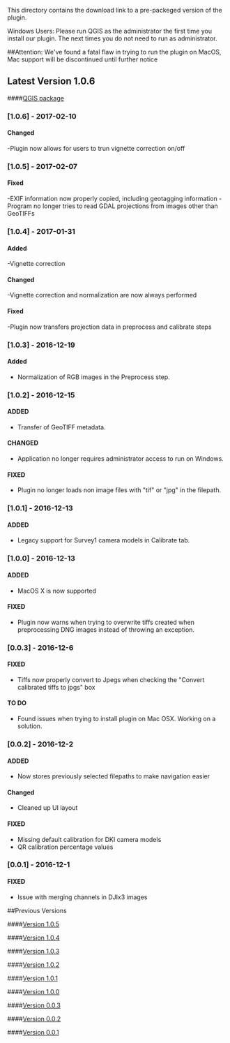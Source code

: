 This directory contains the download link to a pre-packeged version of the plugin.

Windows Users: Please run QGIS as the administrator the first time you install our plugin. The next times you do not need to run as administrator.

##Attention: We've found a fatal flaw in trying to run the plugin on MacOS, Mac support will be discontinued until further notice

## Latest Version 1.0.6
####[QGIS package](http://www.docs.peauproductions.com/qgis/MAPIR_Processing_02102017.zip)

### [1.0.6] - 2017-02-10
#### Changed
-Plugin now allows for users to trun vignette correction on/off

### [1.0.5] - 2017-02-07
#### Fixed
-EXIF information now properly copied, including geotagging information
-Program no longer tries to read GDAL projections from images other than GeoTIFFs

### [1.0.4] - 2017-01-31
#### Added
-Vignette correction

#### Changed
-Vignette correction and normalization are now always performed

#### Fixed
-Plugin now transfers projection data in preprocess and calibrate steps

### [1.0.3] - 2016-12-19
#### Added
- Normalization of RGB images in the Preprocess step.

### [1.0.2] - 2016-12-15
#### ADDED
- Transfer of GeoTIFF metadata.

#### CHANGED
- Application no longer requires administrator access to run on Windows.

#### FIXED
- Plugin no longer loads non image files with "tif" or "jpg" in the filepath.

### [1.0.1] - 2016-12-13
#### ADDED
- Legacy support for Survey1 camera models in Calibrate tab.

### [1.0.0] - 2016-12-13
#### ADDED
- MacOS X is now supported

#### FIXED
- Plugin now warns when trying to overwrite tiffs created when preprocessing DNG images instead of throwing an exception.

### [0.0.3] - 2016-12-6
#### FIXED
- Tiffs now properly convert to Jpegs when checking the "Convert calibrated tiffs to jpgs" box

#### TO DO
- Found issues when trying to install plugin on Mac OSX. Working on a solution.

### [0.0.2] - 2016-12-2
#### ADDED
- Now stores previously selected filepaths to make navigation easier

#### Changed
- Cleaned up UI layout

#### FIXED
- Missing default calibration for DKI camera models
- QR calibration percentage values

### [0.0.1] - 2016-12-1
#### FIXED
- Issue with merging channels in DJIx3 images

##Previous Versions

####[Version 1.0.5](http://www.docs.peauproductions.com/qgis/MAPIR_Processing_02072017.zip)

####[Version 1.0.4](http://www.docs.peauproductions.com/qgis/MAPIR_Processing_01312017.zip)

####[Version 1.0.3](http://www.docs.peauproductions.com/qgis/MAPIR_Processing_12192016.zip)

####[Version 1.0.2](http://www.docs.peauproductions.com/qgis/MAPIR_Processing_12152016.zip)

####[Version 1.0.1](http://www.docs.peauproductions.com/qgis/MAPIR_Processing_12142016.zip)

####[Version 1.0.0](http://www.docs.peauproductions.com/qgis/MAPIR_Processing_12132016.zip)

####[Version 0.0.3](http://www.docs.peauproductions.com/qgis/MAPIR_Processing_12062016.zip)

####[Version 0.0.2](http://www.docs.peauproductions.com/qgis/MAPIR_Processing_12022016.zip)

####[Version 0.0.1](http://www.docs.peauproductions.com/qgis/MAPIR_Processing_12012016.zip)
